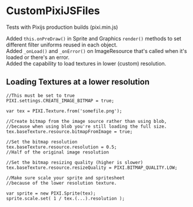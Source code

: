 # CustomPixiJSFiles
Tests with Pixijs production builds (pixi.min.js)

Added <code>this.onPreDraw()</code> in Sprite and Graphics <code>render()</code> methods to set different filter uniforms reused in each object.
<br>Added <code>_onLoad()</code> and <code>_onError()</code> on ImageResource that's called when it's loaded or there's an error.
<br>Added the capability to load textures in lower (custom) resolution.

## Loading Textures at a lower resolution
```
//This must be set to true
PIXI.settings.CREATE_IMAGE_BITMAP = true;

var tex = PIXI.Texture.from('somefile.png');

//Create bitmap from the image source rather than using blob, 
//because when using blob you're still loading the full size.
tex.baseTexture.resource.bitmapFromImage = true;

//Set the bitmap resolution
tex.baseTexture.resource.resolution = 0.5; 
//Half of the original image resolution

//Set the bitmap resizing quality (higher is slower)
tex.baseTexture.resource.resizeQuality = PIXI.BITMAP_QUALITY.LOW;

//Make sure scale your sprite and spritesheet 
//because of the lower resolution texture.

var sprite = new PIXI.Sprite(tex);
sprite.scale.set( 1 / tex.(...).resolution );
```
